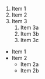
1. Item 1
1. Item 2
1. Item 3
   1. Item 3a
   1. Item 3b
   2. Item 3c
* Item 1
* Item 2
  * Item 2a
  * Item 2b
